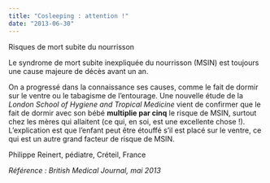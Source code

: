```yaml
---
title: "Cosleeping : attention !"
date: "2013-06-30"
---
```


Risques de mort subite du nourrisson

Le syndrome de mort subite inexpliquée du nourrisson (MSIN) est toujours une cause majeure de décès avant un an.

On a progressé dans la connaissance ses causes, comme le fait de dormir sur le ventre ou le tabagisme de l’entourage. Une nouvelle étude de la *London School of Hygiene and Tropical Medicine* vient de confirmer que le fait de dormir avec son bébé **multiplie par cinq** le risque de MSIN, surtout chez les mères qui allaitent (ce qui, en soi, est une excellente chose !). L’explication est que l’enfant peut être étouffé s’il est placé sur le ventre, ce qui est un autre grand facteur de risque de MSIN.

Philippe Reinert, pédiatre, Créteil, France

*Référence : British Medical Journal, mai 2013*
